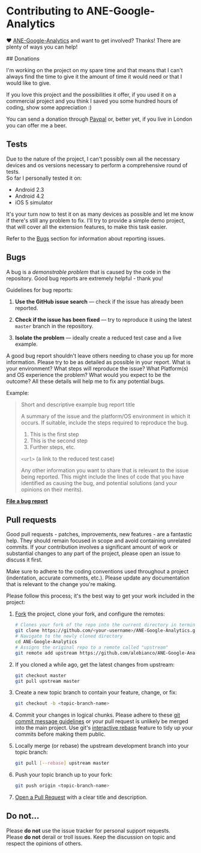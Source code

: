 # Contributing to ANE-Google-Analytics♥ [ANE-Google-Analytics](https://github.com/alebianco/ANE-Google-Analytics) and want to get involved?Thanks! There are plenty of ways you can help!## DonationsI'm working on the project on my spare time and that means that I can't always find the time to give it the amount of time it would need or that I would like to give.If you love this project and the possibilities it offer, if you used it on a commercial project and you think I saved you some hundred hours of coding, show some appreciation :)You can send a donation through [Paypal](https://www.paypal.com/cgi-bin/webscr?cmd=_donations&business=cyberpunk82%40gmail%2ecom&lc=IT&currency_code=EUR&bn=PP%2dDonationsBF%3abtn_donate_SM%2egif%3aNonHosted) or, better yet, if you live in London you can offer me a beer.## TestsDue to the nature of the project, I can't possibly own all the necessary devices and os versions necessary to perform a comprehensive round of tests.  So far I personally tested it on:* Android 2.3* Android 4.2* iOS 5 simulatorIt's your turn now to test it on as many devices as possible and let me know if there's still any problem to fix. I'll try to provide a simple demo project, that will cover all the extension features, to make this task easier.Refer to the [Bugs](#Bugs) section for information about reporting issues.## BugsA bug is a _demonstrable problem_ that is caused by the code in therepository. Good bug reports are extremely helpful - thank you!Guidelines for bug reports:1. **Use the GitHub issue search** &mdash; check if the issue has already been   reported.2. **Check if the issue has been fixed** &mdash; try to reproduce it using the   latest `master` branch in the repository.3. **Isolate the problem** &mdash; ideally create a reduced test   case and a live example.A good bug report shouldn't leave others needing to chase you up for moreinformation. Please try to be as detailed as possible in your report. What isyour environment? What steps will reproduce the issue? What Platform(s) and OSexperience the problem? What would you expect to be the outcome? All thesedetails will help me to fix any potential bugs.Example:> Short and descriptive example bug report title>> A summary of the issue and the platform/OS environment in which it occurs. If> suitable, include the steps required to reproduce the bug.>> 1. This is the first step> 2. This is the second step> 3. Further steps, etc.>> `<url>` (a link to the reduced test case)>> Any other information you want to share that is relevant to the issue being> reported. This might include the lines of code that you have identified as> causing the bug, and potential solutions (and your opinions on their> merits).**[File a bug report](https://github.com/alebianco/ANE-Google-Analytics/issues/)**## Pull requestsGood pull requests - patches, improvements, new features - are a fantastichelp. They should remain focused in scope and avoid containing unrelatedcommits. If your contribution involves a significant amount of work or substantialchanges to any part of the project, please open an issue to discuss it first.Make sure to adhere to the coding conventions used throughout a project(indentation, accurate comments, etc.). Please update any documentation that isrelevant to the change you're making.Please follow this process; it's the best way to get your work included in theproject:1. [Fork](http://help.github.com/fork-a-repo/) the project, clone your fork,   and configure the remotes:   ```bash   # Clones your fork of the repo into the current directory in terminal   git clone https://github.com/<your-username>/ANE-Google-Analytics.git   # Navigate to the newly cloned directory   cd ANE-Google-Analytics   # Assigns the original repo to a remote called "upstream"   git remote add upstream https://github.com/alebianco/ANE-Google-Analytics.git   ```2. If you cloned a while ago, get the latest changes from upstream:   ```bash   git checkout master   git pull upstream master   ```3. Create a new topic branch to contain your feature, change, or fix:   ```bash   git checkout -b <topic-branch-name>   ```4. Commit your changes in logical chunks. Please adhere to these [git commit   message   guidelines](http://tbaggery.com/2008/04/19/a-note-about-git-commit-messages.html)   or your pull request is unlikely be merged into the main project. Use git's   [interactive rebase](https://help.github.com/articles/interactive-rebase)   feature to tidy up your commits before making them public.5. Locally merge (or rebase) the upstream development branch into your topic branch:   ```bash   git pull [--rebase] upstream master   ```6. Push your topic branch up to your fork:   ```bash   git push origin <topic-branch-name>   ```10. [Open a Pull Request](https://help.github.com/articles/using-pull-requests) with a    clear title and description.## Do not…Please **do not** use the issue tracker for personal support requests.  Please **do not** derail or troll issues. Keep the discussion on topic and respect the opinions of others.